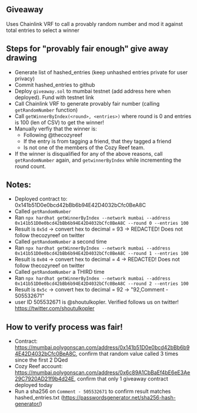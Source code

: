 ## Giveaway 

Uses Chainlink VRF to call a provably random number and mod it against total entries to select a winner

## Steps for "provably fair enough" give away drawing
- Generate list of hashed_entries (keep unhashed entries private for user privacy)
- Commit hashed_entries to github
- Deploy `giveaway.sol` to mumbai testnet (add address here when deployed). Fund with testnet link
- Call Chainlink VRF to generate provably fair number (calling `getRandomNumber` function)
- Call `getWinnerByIndex(<round>, <entries>)` where round is 0 and entries is 100 (len of CSV) to get the winner!
- Manually verfiy that the winner is:
	- Following @thecozyreef
	- If the entry is from tagging a friend, that they tagged a friend
	- Is not one of the members of the Cozy Reef team.
- If the winner is disqualified for any of the above reasons, call `getRandomNumber` again, and `getwinnerByIndex` while incrementing the round count.


## Notes:
- Deployed contract to: 0x141b51D0e0bcd42bBb6b94E42D4032bCfc0BeA8C
- Called `getRandomNumber`
- Ran `npx hardhat getWinnerByIndex --network mumbai --address 0x141b51D0e0bcd42bBb6b94E42D4032bCfc0BeA8C --round 0 --entries 100` 
- Result is `0x5d` -> convert hex to decimal = 93 -> REDACTED! Does not follow thecozyreef on twitter
- Called `getRandomNumber` a second time
- Ran `npx hardhat getWinnerByIndex --network mumbai --address 0x141b51D0e0bcd42bBb6b94E42D4032bCfc0BeA8C --round 1 --entries 100` 
- Result is `0x04` -> convert hex to decimal = 4 -> REDACTED! Does not follow thecozyreef on twitter
- Called `getRandomNumber` a THIRD time
- Ran `npx hardhat getWinnerByIndex --network mumbai --address 0x141b51D0e0bcd42bBb6b94E42D4032bCfc0BeA8C --round 2 --entries 100` 
- Result is `0x5c` -> convert hex to decimal = 92 -> "92,Comment - 505532671"
- user ID 505532671 is @shoutulkopler. Verified follows us on twitter! https://twitter.com/shoutulkopler


## How to verify process was fair!

- Contract: https://mumbai.polygonscan.com/address/0x141b51D0e0bcd42bBb6b94E42D4032bCfc0BeA8C, confirm that random value called 3 times since the first 2 DQed
- Cozy Reef account: https://mumbai.polygonscan.com/address/0x6c89A1CbBaEf4bE6eE3Ae29C7920AD21f9b4d24E, confirm that only 1 giveaway contract deployed today
- Run a sha256 on `Comment - 505532671` to confirm result matches hashed_entries.txt (https://passwordsgenerator.net/sha256-hash-generator/)